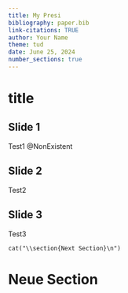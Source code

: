 ```yaml
---
title: My Presi
bibliography: paper.bib
link-citations: TRUE
author: Your Name
theme: tud 
date: June 25, 2024
number_sections: true
---
```


# title

## Slide 1

Test1
@NonExistent

## Slide 2

Test2


## Slide 3


Test3

```{r, results='asis', echo=FALSE}
cat("\\section{Next Section}\n")
```

# Neue Section
